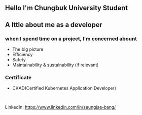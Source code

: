 ## Hello I'm Chungbuk University Student

## A lttle about me as a developer

### when I spend time on a project, I'm concerned abount
- The big picture
- Efficiency
- Safety
- Maintainability & sustainability (if relevant)

### Certificate
- CKAD(Certified Kubernetes Application Developer)

<br/>

LinkedIn: https://www.linkedin.com/in/seungjae-bang/

